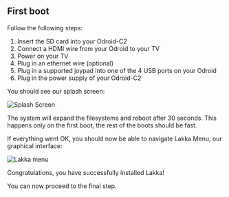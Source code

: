 ## First boot

Follow the following steps:

1.  Insert the SD card into your Odroid-C2
2.  Connect a HDMI wire from your Odroid to your TV
3.  Power on your TV
4.  Plug in an ethernet wire (optional)
5.  Plug in a supported joypad into one of the 4 USB ports on your Odroid
6.  Plug in the power supply of your Odroid-C2

You should see our splash screen:

![Splash Screen](/images/splash.png)

The system will expand the filesystems and reboot after 30 seconds. This happens only on the first boot, the rest of the boots should be fast.

If everything went OK, you should now be able to navigate Lakka Menu, our graphical interface:

![Lakka menu](/images/lakkamenu.png)

Congratulations, you have successfully installed Lakka!

You can now proceed to the final step.
